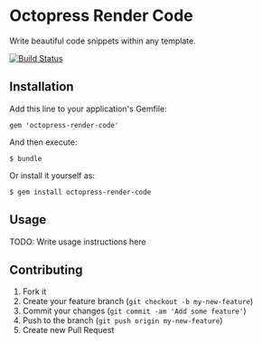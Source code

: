 # Octopress Render Code

Write beautiful code snippets within any template.

[![Build Status](https://travis-ci.org/octopress/render-code.png?branch=master)](https://travis-ci.org/octopress/render-code)

## Installation

Add this line to your application's Gemfile:

    gem 'octopress-render-code'

And then execute:

    $ bundle

Or install it yourself as:

    $ gem install octopress-render-code

## Usage

TODO: Write usage instructions here

## Contributing

1. Fork it
2. Create your feature branch (`git checkout -b my-new-feature`)
3. Commit your changes (`git commit -am 'Add some feature'`)
4. Push to the branch (`git push origin my-new-feature`)
5. Create new Pull Request

